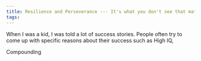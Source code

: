 ```yaml
---
title: Resilience and Perseverance --- It's what you don't see that matters.
tags:
---
```


When I was a kid, I was told a lot of success stories. People often try to come
up with specific reasons about their success such as High IQ, 

Compounding



